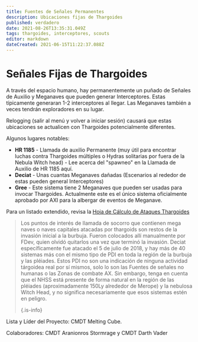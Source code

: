 ```yaml
---
title: Fuentes de Señales Permanentes
description: Ubicaciones fijas de Thargoides
published: verdadero
date: 2021-08-26T13:35:31.049Z
tags: thargoides, interceptores, scouts
editor: markdown
dateCreated: 2021-06-15T11:22:37.088Z
---
```


# Señales Fijas de Thargoides
A través del espacio humano, hay permanentemente un puñado de Señales de Auxilio y Meganaves que pueden generar Interceptores. Estas típicamente generaran 1-2 interceptores al llegar. Las Meganaves también a veces tendrán exploradores en su lugar.

Relogging (salir al menú y volver a iniciar sesión) causará que estas ubicaciones se actualicen con Thargoides potencialmente diferentes.

Algunos lugares notables:

- **HR 1185** - Llamada de auxilio Permanente (muy útil para encontrar luchas contra Thargoides múltiples o Hydras solitarias por fuera de la Nebula Witch head) - Lee acerca del "spawneo" en la Llamada de Auxilio de HR 1185 aquí.
- **Deciat** - Unas cuantas Meganaves dañadas (Escenarios al rededor de estas pueden general Interceptores)
- **Gree** - Este sistema tiene 2 Meganaves que pueden ser usadas para invocar Thargoides. Actualmente este es el único sistema oficialmente aprobado por AXI para la albergar de eventos de Meganave.

Para un listado extendido, revisa la [Hoja de Cálculo de Ataques Thargoides](https://docs.google.com/spreadsheets/d/1hnJTNAwAu0fY9Asu8SgXsfpjyTFxRhW_4oPCJS5Ydv4/edit#gid=0)



> Los puntos de interés de llamada de socorro que contienen mega naves o naves capitales atacadas por thargoids son restos de la invasión inicial a la burbuja. Fueron colocados allí manualmente por FDev, quien olvidó quitarlos una vez que terminó la invasión. Deciat específicamente fue atacado el 5 de julio de 2018, y hay más de 40 sistemas más con el mismo tipo de PDI en toda la región de la burbuja y las pléiades. Estos PDI no son una indicación de ninguna actividad tárgoidea real por sí mismos, solo lo son las Fuentes de señales no humanas o las Zonas de combate AX. Sin embargo, tenga en cuenta que el NHSS está presente de forma natural en la región de las pléiades (aproximadamente 150Ly alrededor de Merope) y la nebulosa Witch Head, y no significa necesariamente que esos sistemas estén en peligro. 
> 
> {.is-info}


Lista y Líder del Proyecto: CMDT Melting Cube.

Colaboradores: CMDT Aranionros Stormrage y CMDT Darth Vader